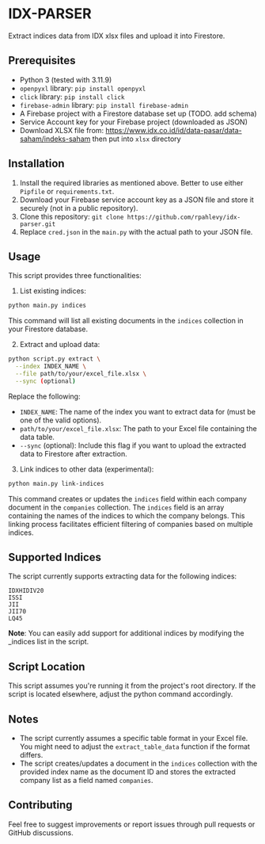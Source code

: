 # IDX-PARSER

Extract indices data from IDX xlsx files and upload it into Firestore.

## Prerequisites

- Python 3 (tested with 3.11.9)
- `openpyxl` library: `pip install openpyxl`
- `click` library: `pip install click`
- `firebase-admin` library: `pip install firebase-admin`
- A Firebase project with a Firestore database set up (TODO. add schema)
- Service Account key for your Firebase project (downloaded as JSON)
- Download XLSX file from: https://www.idx.co.id/id/data-pasar/data-saham/indeks-saham then put into `xlsx` directory

## Installation

1. Install the required libraries as mentioned above. Better to use either `Pipfile` or `requirements.txt`.
2. Download your Firebase service account key as a JSON file and store it securely (not in a public repository).
3. Clone this repository: `git clone https://github.com/rpahlevy/idx-parser.git`
4. Replace `cred.json` in the `main.py` with the actual path to your JSON file.

## Usage

This script provides three functionalities:

1. List existing indices:

  ```bash
  python main.py indices
  ```

  This command will list all existing documents in the `indices` collection in your Firestore database.

2. Extract and upload data:

  ```bash
  python script.py extract \
    --index INDEX_NAME \
    --file path/to/your/excel_file.xlsx \
    --sync (optional)
  ```

  Replace the following:

  - `INDEX_NAME`: The name of the index you want to extract data for (must be one of the valid options).
  - `path/to/your/excel_file.xlsx`: The path to your Excel file containing the data table.
  - `--sync` (optional): Include this flag if you want to upload the extracted data to Firestore after extraction.

3. Link indices to other data (experimental):

  ```bash
  python main.py link-indices
  ```

  This command creates or updates the `indices` field within each company document in the `companies` collection. The `indices` field is an array containing the names of the indices to which the company belongs. This linking process facilitates efficient filtering of companies based on multiple indices.

## Supported Indices

The script currently supports extracting data for the following indices:

```
IDXHIDIV20
ISSI
JII
JII70
LQ45
```

**Note**: You can easily add support for additional indices by modifying the _indices list in the script.

## Script Location

This script assumes you're running it from the project's root directory. If the script is located elsewhere, adjust the python command accordingly.

## Notes

- The script currently assumes a specific table format in your Excel file. You might need to adjust the `extract_table_data` function if the format differs.
- The script creates/updates a document in the `indices` collection with the provided index name as the document ID and stores the extracted company list as a field named `companies`.

## Contributing

Feel free to suggest improvements or report issues through pull requests or GitHub discussions.
